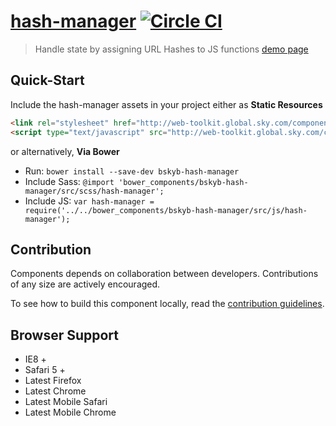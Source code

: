 [hash-manager](http://skyglobal.github.io/hash-manager/)  [![Circle CI](https://circleci.com/gh/skyglobal/hash-manager/tree/master.svg?style=svg)](https://circleci.com/gh/skyglobal/hash-manager/tree/master)
========================

> Handle state by assigning URL Hashes to JS functions [demo page](http://skyglobal.github.io/hash-manager/)


## Quick-Start

Include the hash-manager assets in your project either as **Static Resources**

```html
<link rel="stylesheet" href="http://web-toolkit.global.sky.com/components/hash-manager/0.2.2/css/hash-manager.css" />
<script type="text/javascript" src="http://web-toolkit.global.sky.com/components/hash-manager/0.2.2/js/hash-manager.min.js"></script>
```

or alternatively, **Via Bower**

 * Run: `bower install --save-dev bskyb-hash-manager`
 * Include Sass: `@import 'bower_components/bskyb-hash-manager/src/scss/hash-manager';`
 * Include JS: `var hash-manager = require('../../bower_components/bskyb-hash-manager/src/js/hash-manager');`

## Contribution

Components depends on collaboration between developers. Contributions of any size are actively encouraged.

To see how to build this component locally, read the [contribution guidelines](CONTRIBUTING.md).

## Browser Support

 * IE8 +
 * Safari 5 +
 * Latest Firefox
 * Latest Chrome
 * Latest Mobile Safari
 * Latest Mobile Chrome
